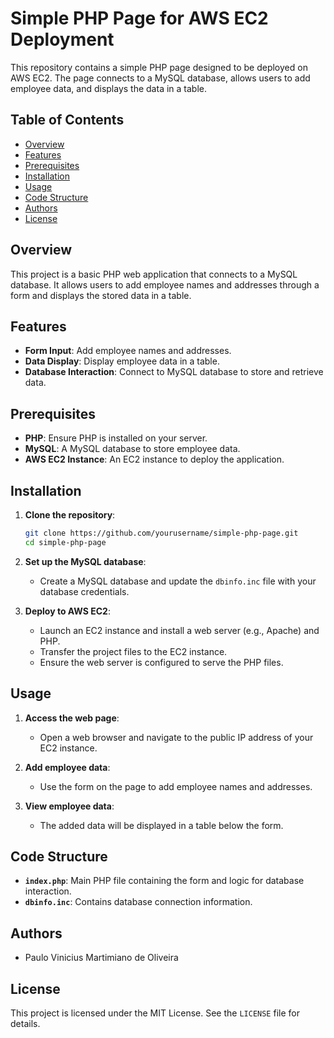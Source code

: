# Simple PHP Page for AWS EC2 Deployment

This repository contains a simple PHP page designed to be deployed on AWS EC2. The page connects to a MySQL database, allows users to add employee data, and displays the data in a table.

## Table of Contents
- [Overview](#overview)
- [Features](#features)
- [Prerequisites](#prerequisites)
- [Installation](#installation)
- [Usage](#usage)
- [Code Structure](#code-structure)
- [Authors](#authors)
- [License](#license)

## Overview
This project is a basic PHP web application that connects to a MySQL database. It allows users to add employee names and addresses through a form and displays the stored data in a table.

## Features
- **Form Input**: Add employee names and addresses.
- **Data Display**: Display employee data in a table.
- **Database Interaction**: Connect to MySQL database to store and retrieve data.

## Prerequisites
- **PHP**: Ensure PHP is installed on your server.
- **MySQL**: A MySQL database to store employee data.
- **AWS EC2 Instance**: An EC2 instance to deploy the application.

## Installation
1. **Clone the repository**:
   ```sh
   git clone https://github.com/yourusername/simple-php-page.git
   cd simple-php-page
   ```

2. **Set up the MySQL database**:
   - Create a MySQL database and update the `dbinfo.inc` file with your database credentials.

3. **Deploy to AWS EC2**:
   - Launch an EC2 instance and install a web server (e.g., Apache) and PHP.
   - Transfer the project files to the EC2 instance.
   - Ensure the web server is configured to serve the PHP files.

## Usage
1. **Access the web page**:
   - Open a web browser and navigate to the public IP address of your EC2 instance.

2. **Add employee data**:
   - Use the form on the page to add employee names and addresses.

3. **View employee data**:
   - The added data will be displayed in a table below the form.

## Code Structure
- **`index.php`**: Main PHP file containing the form and logic for database interaction.
- **`dbinfo.inc`**: Contains database connection information.

## Authors
- Paulo Vinicius Martimiano de Oliveira

## License
This project is licensed under the MIT License. See the `LICENSE` file for details.
